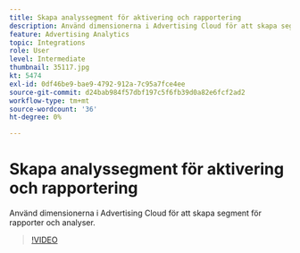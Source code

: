 ```yaml
---
title: Skapa analyssegment för aktivering och rapportering
description: Använd dimensionerna i Advertising Cloud för att skapa segment för rapporter och analyser.
feature: Advertising Analytics
topic: Integrations
role: User
level: Intermediate
thumbnail: 35117.jpg
kt: 5474
exl-id: 0df46be9-bae9-4792-912a-7c95a7fce4ee
source-git-commit: d24bab984f57dbf197c5f6fb39d0a82e6fcf2ad2
workflow-type: tm+mt
source-wordcount: '36'
ht-degree: 0%

---
```


# Skapa analyssegment för aktivering och rapportering

Använd dimensionerna i Advertising Cloud för att skapa segment för rapporter och analyser.

>[!VIDEO](https://video.tv.adobe.com/v/35117/?quality=12&learn=on)
